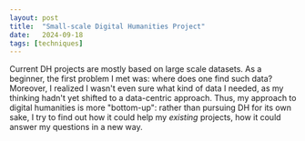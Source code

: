 ```yaml
---
layout: post
title:  "Small-scale Digital Humanities Project"
date:   2024-09-18
tags: [techniques]
---
```


Current DH projects are mostly based on large scale datasets. As a beginner, the first problem I met was: where does one find such data? Moreover, I realized I wasn't even sure what kind of data I needed, as my thinking hadn't yet shifted to a data-centric approach. Thus, my approach to digital humanities is more "bottom-up": rather than pursuing DH for its own sake, I try to find out how it could help my _existing_ projects, how it could answer my questions in a new way. 





 
